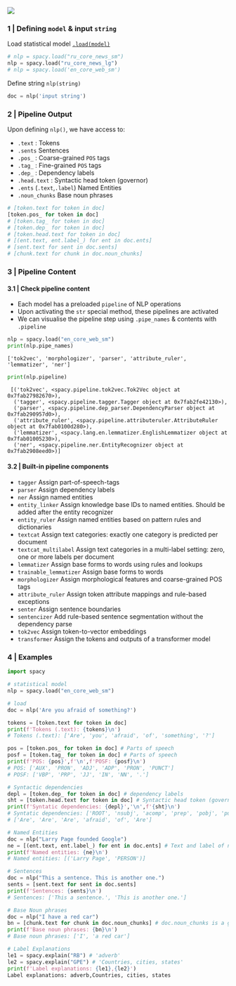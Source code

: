 
![](https://i.imgur.com/rRZBFnz.png)

### 1 | Defining `model` & input `string`

Load statistical model [`.load(model)`](https://spacy.io/usage/models)

```python
# nlp = spacy.load("ru_core_news_sm")
nlp = spacy.load("ru_core_news_lg")
# nlp = spacy.load('en_core_web_sm')
```

Define string `nlp(string)`

```python
doc = nlp('input string')
```
### 2 | Pipeline Output

Upon defining `nlp()`, we have access to:

- `.text` : Tokens
- `.sents` Sentences
- `.pos_` : Coarse-grained `POS` tags
- `.tag_` : Fine-grained `POS` tags
- `.dep_` : Dependency labels
- `.head.text` : Syntactic head token (governor)
- `.ents` (`.text`,`.label`) Named Entities
- `.noun_chunks` Base noun phrases

```python
# [token.text for token in doc]
[token.pos_ for token in doc]
# [token.tag_ for token in doc]
# [token.dep_ for token in doc]
# [token.head.text for token in doc]
# [(ent.text, ent.label_) for ent in doc.ents]
# [sent.text for sent in doc.sents]
# [chunk.text for chunk in doc.noun_chunks]
```

### 3 | Pipeline Content

#### 3.1 | Check pipeline content

- Each model has a preloaded `pipeline` of NLP operations 
- Upon activating the `str` special method, these pipelines are activated
- We can visualise the pipeline step using `.pipe_names` & contents with `.pipeline`

```python
nlp = spacy.load("en_core_web_sm")
print(nlp.pipe_names)
```

```
['tok2vec', 'morphologizer', 'parser', 'attribute_ruler', 'lemmatizer', 'ner']
```

```python
print(nlp.pipeline)
```

```
 [('tok2vec', <spacy.pipeline.tok2vec.Tok2Vec object at 0x7fab27982670>), 
  ('tagger', <spacy.pipeline.tagger.Tagger object at 0x7fab2fe42130>), 
  ('parser', <spacy.pipeline.dep_parser.DependencyParser object at 0x7fab290957d0>), 
  ('attribute_ruler', <spacy.pipeline.attributeruler.AttributeRuler object at 0x7fab0100d280>), 
  ('lemmatizer', <spacy.lang.en.lemmatizer.EnglishLemmatizer object at 0x7fab01005230>), 
  ('ner', <spacy.pipeline.ner.EntityRecognizer object at 0x7fab2908eed0>)]
 ```
 
 #### 3.2 | Built-in pipeline components
 
 - `tagger` Assign part-of-speech-tags
 - `parser` Assign dependency labels
 - `ner` Assign named entities
 - `entity_linker` Assign knowledge base IDs to named entities. Should be added after the entity recognizer
 - `entity_ruler` Assign named entities based on pattern rules and dictionaries
 - `textcat` Assign text categories: exactly one category is predicted per document
 - `textcat_multilabel` Assign text categories in a multi-label setting: zero, one or more labels per document
 - `lemmatizer` Assign base forms to words using rules and lookups
 - `trainable_lemmatizer` Assign base forms to words
 - `morphologizer` Assign morphological features and coarse-grained POS tags
 - `attribute_ruler` Assign token attribute mappings and rule-based exceptions
 - `senter` Assign sentence boundaries
 - `sentencizer` Add rule-based sentence segmentation without the dependency parse
 - `tok2vec` Assign token-to-vector embeddings
 - `transformer` Assign the tokens and outputs of a transformer model
 
 


### 4 | Examples

```python
import spacy

# statistical model 
nlp = spacy.load("en_core_web_sm")

# load 
doc = nlp('Are you afraid of something?')

tokens = [token.text for token in doc]
print(f'Tokens (.text): {tokens}\n')
# Tokens (.text): ['Are', 'you', 'afraid', 'of', 'something', '?']

pos = [token.pos_ for token in doc] # Parts of speech
posf = [token.tag_ for token in doc] # Parts of speech
print(f'POS: {pos}',f'\n',f'POSF: {posf}\n')
# POS: ['AUX', 'PRON', 'ADJ', 'ADP', 'PRON', 'PUNCT'] 
# POSF: ['VBP', 'PRP', 'JJ', 'IN', 'NN', '.']

# Syntactic dependencies
depl = [token.dep_ for token in doc] # dependency labels
sht = [token.head.text for token in doc] # Syntactic head token (governor)
print(f'Syntatic dependencies: {depl}','\n',f'{sht}\n')
# Syntatic dependencies: ['ROOT', 'nsubj', 'acomp', 'prep', 'pobj', 'punct'] 
# ['Are', 'Are', 'Are', 'afraid', 'of', 'Are']

# Named Entities
doc = nlp("Larry Page founded Google")
ne = [(ent.text, ent.label_) for ent in doc.ents] # Text and label of named entity span
print(f'Named entities: {ne}\n')
# Named entities: [('Larry Page', 'PERSON')]

# Sentences
doc = nlp("This a sentence. This is another one.")
sents = [sent.text for sent in doc.sents]
print(f'Sentences: {sents}\n')
# Sentences: ['This a sentence.', 'This is another one.']

# Base Noun phrases
doc = nlp("I have a red car")
bn = [chunk.text for chunk in doc.noun_chunks] # doc.noun_chunks is a generator that yields spans
print(f'Base noun phrases: {bn}\n')
# Base noun phrases: ['I', 'a red car']

# Label Explanations
le1 = spacy.explain("RB") # 'adverb'
le2 = spacy.explain("GPE") # 'Countries, cities, states'
print(f'Label explanations: {le1},{le2}')
Label explanations: adverb,Countries, cities, states
```
